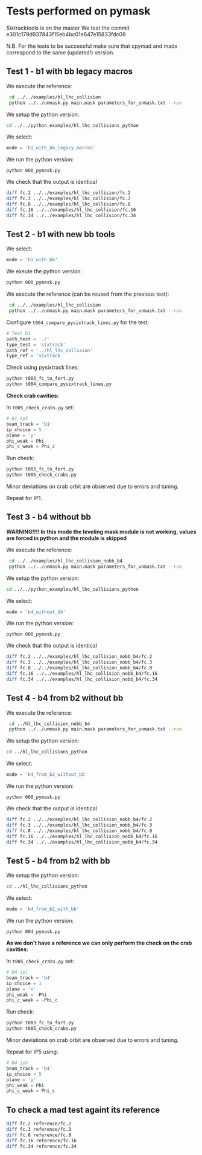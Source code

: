 # Tests performed on pymask

Sixtracktools is on the master
We test the commit e301c179d937843f15eb4bc01e647e15833fdc09

N.B. For the tests to be successful make sure that cpymad and madx correspond to the same (updated!) version.



## Test 1 - b1 with bb legacy macros

We execute the reference:
```bash
 cd ../../examples/hl_lhc_collision
 python ../../unmask.py main.mask parameters_for_unmask.txt --run
```

We setup the python version:
```bash
cd ../../python_examples/hl_lhc_collisions_python

```
We select:
```python
mode = 'b1_with_bb_legacy_macros'
```
We run the python version:
```
python 000_pymask.py
```

We check that the output is identical
```bash
diff fc.2 ../../examples/hl_lhc_collision/fc.2
diff fc.3 ../../examples/hl_lhc_collision/fc.3
diff fc.8 ../../examples/hl_lhc_collision/fc.8
diff fc.16 ../../examples/hl_lhc_collision/fc.16
diff fc.34 ../../examples/hl_lhc_collision/fc.34
```


## Test 2 - b1 with new bb tools
We select:
```python
mode = 'b1_with_bb'
```

We exeute the python version:
```bash
python 000_pymask.py
```

We execute the reference (can be reused from the previous test):
```bash
 cd ../../examples/hl_lhc_collision
 python ../../unmask.py main.mask parameters_for_unmask.txt --run
```

Configure ```t004_compare_pysixtrack_lines.py``` for the test:
```python
# Test b1
path_test = './'
type_test = 'sixtrack'
path_ref = '../hl_lhc_collision'
type_ref = 'sixtrack
```

Check using pysixtrack lines:
```bash
python t003_fc_to_fort.py
python t004_compare_pysixtrack_lines.py
```

**Check crab cavities:**

In ```t005_check_crabs.py``` set:
```python
# B1 ip5
beam_track = 'b1'
ip_choice = 5
plane = 'y'
phi_weak = Phi
phi_c_weak = Phi_c
```

Run check:
```bash
python t003_fc_to_fort.py
python t005_check_crabs.py
```
Minor deviations on crab orbit are observed due to errors and tuning.

Repeat for IP1.

## Test 3 - b4 without bb

**WARNING!!!! In this mode the leveling mask module is not working, values are forced in python and the module is skipped**

We execute the reference:
```bash
 cd ../../examples/hl_lhc_collision_nobb_b4
 python ../../unmask.py main.mask parameters_for_unmask.txt --run
```

We setup the python version:
```bash
cd ../../python_examples/hl_lhc_collisions_python

```
We select:
```python
mode = 'b4_without_bb'
```
We run the python version:
```
python 000_pymask.py
```

We check that the output is identical
```bash
diff fc.2 ../../examples/hl_lhc_collision_nobb_b4/fc.2
diff fc.3 ../../examples/hl_lhc_collision_nobb_b4/fc.3
diff fc.8 ../../examples/hl_lhc_collision_nobb_b4/fc.8
diff fc.16 ../../examples/hl_lhc_collision_nobb_b4/fc.16
diff fc.34 ../../examples/hl_lhc_collision_nobb_b4/fc.34
```

## Test 4 - b4 from b2 without bb

We execute the reference:
```bash
 cd ../hl_lhc_collision_nobb_b4
 python ../../unmask.py main.mask parameters_for_unmask.txt --run
```

We setup the python version:
```bash
cd ../hl_lhc_collisions_python

```
We select:
```python
mode = 'b4_from_b2_without_bb'
```
We run the python version:
```
python 000_pymask.py
```

We check that the output is identical
```bash
diff fc.2 ../../examples/hl_lhc_collision_nobb_b4/fc.2
diff fc.3 ../../examples/hl_lhc_collision_nobb_b4/fc.3
diff fc.8 ../../examples/hl_lhc_collision_nobb_b4/fc.8
diff fc.16 ../../examples/hl_lhc_collision_nobb_b4/fc.16
diff fc.34 ../../examples/hl_lhc_collision_nobb_b4/fc.34
```

## Test 5 - b4 from b2 with bb
We setup the python version:
```bash
cd ../hl_lhc_collisions_python

```
We select:
```python
mode = 'b4_from_b2_with_bb'
```
We run the python version:
```
python 004_pymask.py
```

**As we don't have a reference we can only perform the check on the crab cavities:**

In ```t005_check_crabs.py``` set:
```python
# B4 ip1
beam_track = 'b4'
ip_choice = 1
plane = 'x'
phi_weak = -Phi
phi_c_weak = -Phi_c
```

Run check:
```bash
python t003_fc_to_fort.py
python t005_check_crabs.py
```
Minor deviations on crab orbit are observed due to errors and tuning.

Repeat for IP5 using:
```python
# B4 ip5
beam_track = 'b4'
ip_choice = 5
plane = 'y'
phi_weak = Phi
phi_c_weak = Phi_c
```

## To check a mad test againt its reference

```bash
diff fc.2 reference/fc.2
diff fc.3 reference/fc.3
diff fc.8 reference/fc.8
diff fc.16 reference/fc.16
diff fc.34 reference/fc.34
```

